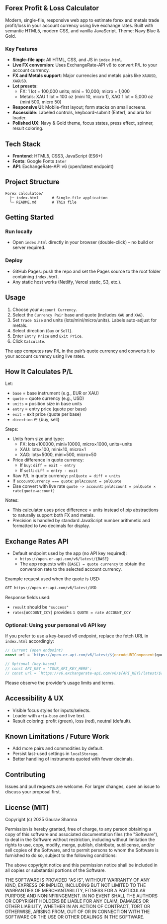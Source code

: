 ## Forex Profit & Loss Calculator

Modern, single-file, responsive web app to estimate forex and metals trade profit/loss in your account currency using live exchange rates. Built with semantic HTML5, modern CSS, and vanilla JavaScript. Theme: Navy Blue & Gold.

### Key Features
- **Single-file app**: All HTML, CSS, and JS in `index.html`.
- **Live FX conversion**: Uses ExchangeRate-API v6 to convert P/L to your account currency.
- **FX and Metals support**: Major currencies and metals pairs like `XAUUSD`, `XAGUSD`.
- **Lot presets**:
  - FX: 1 lot = 100,000 units; mini = 10,000; micro = 1,000
  - Metals: XAU 1 lot = 100 oz (mini 10, micro 1), XAG 1 lot = 5,000 oz (mini 500, micro 50)
- **Responsive UI**: Mobile-first layout; form stacks on small screens.
- **Accessible**: Labeled controls, keyboard-submit (Enter), and aria for loader.
- **Polished UX**: Navy & Gold theme, focus states, press effect, spinner, result coloring.

## Tech Stack
- **Frontend**: HTML5, CSS3, JavaScript (ES6+)
- **Fonts**: Google Fonts `Inter`
- **API**: ExchangeRate-API v6 (open/latest endpoint)

## Project Structure
```
Forex calculatoe/
  ├─ index.html      # Single-file application
  └─ README.md       # This file
```

## Getting Started
### Run locally
- Open `index.html` directly in your browser (double-click) – no build or server required.

### Deploy
- GitHub Pages: push the repo and set the Pages source to the root folder containing `index.html`.
- Any static host works (Netlify, Vercel static, S3, etc.).

## Usage
1. Choose your `Account Currency`.
2. Select the `Currency Pair` base and quote (includes `XAU` and `XAG`).
3. Set `Trade Size` and units (lots/mini/micro/units). Labels auto-adjust for metals.
4. Select direction (`Buy` or `Sell`).
5. Enter `Entry Price` and `Exit Price`.
6. Click `Calculate`.

The app computes raw P/L in the pair’s quote currency and converts it to your account currency using live rates.

## How It Calculates P/L
Let:
- `base` = base instrument (e.g., EUR or XAU)
- `quote` = quote currency (e.g., USD)
- `units` = position size in base units
- `entry` = entry price (quote per base)
- `exit` = exit price (quote per base)
- `direction` ∈ {buy, sell}

Steps:
- Units from size and type:
  - FX: lots×100000, mini×10000, micro×1000, units=units
  - XAU: lots×100, mini×10, micro×1
  - XAG: lots×5000, mini×500, micro×50
- Price difference in quote currency:
  - If `buy`: `diff = exit - entry`
  - If `sell`: `diff = entry - exit`
- Raw P/L in quote currency: `pnlQuote = diff × units`
- If `accountCurrency === quote`: `pnlAccount = pnlQuote`
- Else convert with live rate `quote -> account`: `pnlAccount = pnlQuote × rate(quote→account)`

Notes:
- This calculator uses price difference × units instead of pip abstractions to naturally support both FX and metals.
- Precision is handled by standard JavaScript number arithmetic and formatted to two decimals for display.

## Exchange Rates API
- Default endpoint used by the app (no API key required):
  - `https://open.er-api.com/v6/latest/{BASE}`
  - The app requests with `{BASE} = quote currency` to obtain the conversion rate to the selected account currency.

Example request used when the quote is USD:
```bash
GET https://open.er-api.com/v6/latest/USD
```

Response fields used:
- `result` should be `"success"`
- `rates[ACCOUNT_CCY]` provides `1 QUOTE = rate ACCOUNT_CCY`

### Optional: Using your personal v6 API key
If you prefer to use a key-based v6 endpoint, replace the fetch URL in `index.html` accordingly:
```javascript
// Current (open endpoint)
const url = `https://open.er-api.com/v6/latest/${encodeURIComponent(quote)}`;

// Optional (key-based)
// const API_KEY = 'YOUR_API_KEY_HERE';
// const url = `https://v6.exchangerate-api.com/v6/${API_KEY}/latest/${encodeURIComponent(quote)}`;
```

Please observe the provider’s usage limits and terms.

## Accessibility & UX
- Visible focus styles for inputs/selects.
- Loader with `aria-busy` and live text.
- Result coloring: profit (green), loss (red), neutral (default).

## Known Limitations / Future Work
- Add more pairs and commodities by default.
- Persist last-used settings in `localStorage`.
- Better handling of instruments quoted with fewer decimals.

## Contributing
Issues and pull requests are welcome. For larger changes, open an issue to discuss your proposal first.

## License (MIT)
Copyright (c) 2025 Gaurav Sharma

Permission is hereby granted, free of charge, to any person obtaining a copy
of this software and associated documentation files (the "Software"), to deal
in the Software without restriction, including without limitation the rights
to use, copy, modify, merge, publish, distribute, sublicense, and/or sell
copies of the Software, and to permit persons to whom the Software is
furnished to do so, subject to the following conditions:

The above copyright notice and this permission notice shall be included in all
copies or substantial portions of the Software.

THE SOFTWARE IS PROVIDED "AS IS", WITHOUT WARRANTY OF ANY KIND, EXPRESS OR
IMPLIED, INCLUDING BUT NOT LIMITED TO THE WARRANTIES OF MERCHANTABILITY,
FITNESS FOR A PARTICULAR PURPOSE AND NONINFRINGEMENT. IN NO EVENT SHALL THE
AUTHORS OR COPYRIGHT HOLDERS BE LIABLE FOR ANY CLAIM, DAMAGES OR OTHER
LIABILITY, WHETHER IN AN ACTION OF CONTRACT, TORT OR OTHERWISE, ARISING FROM,
OUT OF OR IN CONNECTION WITH THE SOFTWARE OR THE USE OR OTHER DEALINGS IN THE
SOFTWARE.


